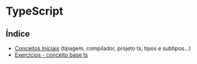 # TypeScript

## Índice

- [Conceitos Iniciais](https://github.com/albertoscandido/TypeScript/tree/conceito-ts) (tipagem, compilador, projeto ts, tipos e subtipos...)
- [Exercícios - conceito base ts](https://github.com/albertoscandido/TypeScript/tree/exercises_conceito)
